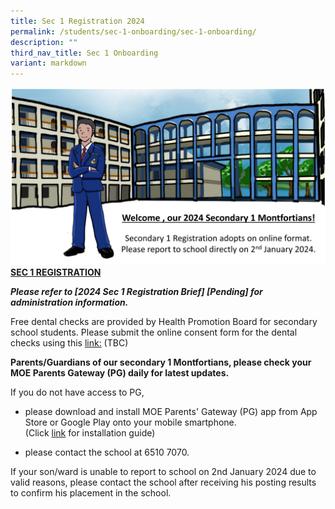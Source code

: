 ```yaml
---
title: Sec 1 Registration 2024
permalink: /students/sec-1-onboarding/sec-1-onboarding/
description: ""
third_nav_title: Sec 1 Onboarding
variant: markdown
---
```

![](/images/2024%20onboarding%20image.jpg)
**<u>SEC 1 REGISTRATION</u>**

***Please refer to&nbsp;[2024 Sec 1 Registration Brief] [Pending]&nbsp;for administration information.***



Free dental checks are provided by Health Promotion Board for secondary school students. Please submit the online consent form for the dental checks using this
[link:](https://childconsent.hpb.gov.sg/) (TBC)

<b>Parents/Guardians of our secondary 1 Montfortians, please check your MOE Parents Gateway (PG) daily for latest updates. </b>

If you do not have access to PG,
* please download and install MOE Parents' Gateway (PG) app from App Store or Google Play onto your mobile smartphone.    
(Click [link](https://www.montfortsec.moe.edu.sg/students/Sec-1-Onboarding/parents-gateway) for installation guide)

* please contact the school at 6510 7070.

If your son/ward is unable to report to school on 2nd January 2024 due to valid reasons, please contact the school after receiving his posting results to confirm his placement in the school.